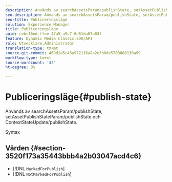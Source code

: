 ```yaml
---
description: Används av searchAssetsParam/publishState, setAssetPublishStateParam/publishState och ContextStateUpdate/publishState.
seo-description: Används av searchAssetsParam/publishState, setAssetPublishStateParam/publishState och ContextStateUpdate/publishState.
seo-title: Publiceringsläge
solution: Experience Manager
title: Publiceringsläge
uuid: cebc16ed-ffee-47a5-a9c7-6d61da07e03f
feature: Dynamic Media Classic,SDK/API
role: Utvecklare,Administratör
translation-type: tm+mt
source-git-commit: 469d1a5c43a972116a8a2efb0de5708800130a99
workflow-type: tm+mt
source-wordcount: '42'
ht-degree: 0%

---
```



# Publiceringsläge{#publish-state}

Används av searchAssetsParam/publishState, setAssetPublishStateParam/publishState och ContextStateUpdate/publishState.

Syntax

## Värden {#section-3520f173a35443bbb4a2b03047acd4c6}

* [!DNL `MarkedForPublish`]
* [!DNL `NotMarkedForPublish`]

